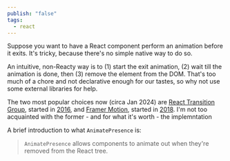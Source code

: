 ```yaml
---
publish: "false"
tags:
  - react
---
```

Suppose you want to have a React component perform an animation before it exits. It's tricky, because there's no simple native way to do so.

An intuitive, non-Reacty way is to (1) start the exit animation, (2) wait till the animation is done, then (3) remove the element from the DOM. That's too much of a chore and not declarative enough for our tastes, so why not use some external libraries for help.

The two most popular choices now (circa Jan 2024) are [React Transition Group](https://reactcommunity.org/react-transition-group/), started in [2016](https://github.com/reactjs/react-transition-group/commits?after=3341075c524bcf466241f5eafbc14bd407d24bc9+0), and [Framer Motion](https://framer.com/motion), started in [2018](https://github.com/framer/motion/commits?after=3105d6f745159c5f193510a221154797459c6732+0). I'm not too acquainted with the former - and for what it's worth - the implemntation 

A brief introduction to what `AnimatePresence` is:
>`AnimatePresence` allows components to animate out when they're removed from the React tree.